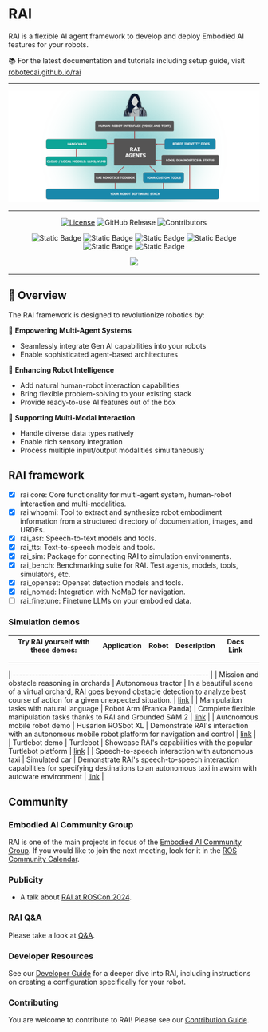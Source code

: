 # RAI

RAI is a flexible AI agent framework to develop and deploy Embodied AI features for your robots.

📚 For the latest documentation and tutorials including setup guide, visit [robotecai.github.io/rai](https://robotecai.github.io/rai/)

---

<div align="center">

![rai-image](./docs/imgs/RAI_simple_diagram_medium.png)

---

[![License](https://img.shields.io/badge/License-Apache_2.0-blue.svg)](https://opensource.org/licenses/Apache-2.0)
![GitHub Release](https://img.shields.io/github/v/release/RobotecAI/rai)
![Contributors](https://img.shields.io/github/contributors/robotecai/rai)

![Static Badge](https://img.shields.io/badge/Ubuntu-24.04-orange)
![Static Badge](https://img.shields.io/badge/Ubuntu-22.04-orange)
![Static Badge](https://img.shields.io/badge/Python-3.12-blue)
![Static Badge](https://img.shields.io/badge/Python-3.10-blue)
![Static Badge](https://img.shields.io/badge/ROS2-jazzy-blue)
![Static Badge](https://img.shields.io/badge/ROS2-humble-blue)

[![](https://dcbadge.limes.pink/api/server/https://discord.gg/3PGHgTaJSB)](https://discord.gg/3PGHgTaJSB)

</div>

---

## 🎯 Overview

The RAI framework is designed to revolutionize robotics by:

🤖 **Empowering Multi-Agent Systems**

- Seamlessly integrate Gen AI capabilities into your robots
- Enable sophisticated agent-based architectures

🔄 **Enhancing Robot Intelligence**

- Add natural human-robot interaction capabilities
- Bring flexible problem-solving to your existing stack
- Provide ready-to-use AI features out of the box

🌟 **Supporting Multi-Modal Interaction**

- Handle diverse data types natively
- Enable rich sensory integration
- Process multiple input/output modalities simultaneously

## RAI framework

- [x] rai core: Core functionality for multi-agent system, human-robot interaction and
      multi-modalities.
- [x] rai whoami: Tool to extract and synthesize robot embodiment information from a structured
      directory of documentation, images, and URDFs.
- [x] rai_asr: Speech-to-text models and tools.
- [x] rai_tts: Text-to-speech models and tools.
- [x] rai_sim: Package for connecting RAI to simulation environments.
- [x] rai_bench: Benchmarking suite for RAI. Test agents, models, tools, simulators, etc.
- [x] rai_openset: Openset detection models and tools.
- [x] rai_nomad: Integration with NoMaD for navigation.
- [ ] rai_finetune: Finetune LLMs on your embodied data.

### Simulation demos

| Try RAI yourself with these demos: | Application | Robot | Description | Docs Link |     |
| ---------------------------------- | ----------- | ----- | ----------- | --------- | --- |

---

| ------------------------------------------------------------- | | Mission and obstacle reasoning
in orchards | Autonomous tractor | In a beautiful scene of a virtual orchard, RAI goes beyond
obstacle detection to analyze best course of action for a given unexpected situation. |
[link](docs/demos/agriculture.md) | | Manipulation tasks with natural language | Robot Arm (Franka
Panda) | Complete flexible manipulation tasks thanks to RAI and Grounded SAM 2 |
[link](docs/demos/manipulation.md) | | Autonomous mobile robot demo | Husarion ROSbot XL |
Demonstrate RAI's interaction with an autonomous mobile robot platform for navigation and control |
[link](docs/demos/rosbot_xl.md) | | Turtlebot demo | Turtlebot | Showcase RAI's capabilities with
the popular Turtlebot platform | [link](docs/demos/turtlebot.md) | | Speech-to-speech interaction
with autonomous taxi | Simulated car | Demonstrate RAI's speech-to-speech interaction capabilities
for specifying destinations to an autonomous taxi in awsim with autoware environment |
[link](docs/demos/taxi.md) |

## Community

### Embodied AI Community Group

RAI is one of the main projects in focus of the
[Embodied AI Community Group](https://github.com/ros-wg-embodied-ai). If you would like to join the
next meeting, look for it in the
[ROS Community Calendar](https://calendar.google.com/calendar/u/0/embed?src=c_3fc5c4d6ece9d80d49f136c1dcd54d7f44e1acefdbe87228c92ff268e85e2ea0@group.calendar.google.com&ctz=Etc/UTC).

### Publicity

- A talk about [RAI at ROSCon 2024](https://vimeo.com/1026029511).

### RAI Q&A

Please take a look at [Q&A](https://github.com/RobotecAI/rai/discussions/categories/q-a).

### Developer Resources

See our [Developer Guide](docs/developer_guide.md) for a deeper dive into RAI, including
instructions on creating a configuration specifically for your robot.

### Contributing

You are welcome to contribute to RAI! Please see our [Contribution Guide](CONTRIBUTING.md).
